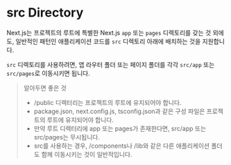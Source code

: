 # src Directory

Next.js는 프로젝트의 루트에 특별한 Next.js `app` 또는 `pages` 디렉토리를 갖는 것 외에도, 일반적인 패턴인 애플리케이션 코드를 `src` 디렉토리 아래에 배치하는 것을 지원합니다.

`src` 디렉토리를 사용하려면, 앱 라우터 폴더 또는 페이지 폴더를 각각 `src/app` 또는 `src/pages`로 이동시키면 됩니다.

> 알아두면 좋은 것
>
> - /public 디렉터리는 프로젝트의 루트에 유지되어야 합니다.
> - package.json, next.config.js, tsconfig.json과 같은 구성 파일은 프로젝트의 루트에 유지되어야 합니다.
> - 만약 루트 디렉터리에 app 또는 pages가 존재한다면, src/app 또는 src/pages는 무시됩니다.
> - src를 사용하는 경우, /components나 /lib와 같은 다른 애플리케이션 폴더도 함께 이동시키는 것이 일반적입니다.
